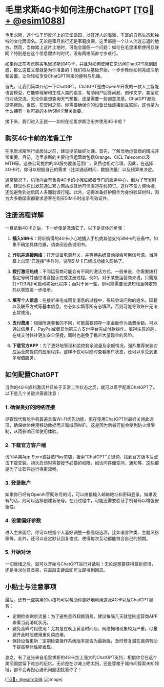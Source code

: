 # 毛里求斯4G卡如何注册ChatGPT [[TG💪+ @esim1088](https://t.me/s/esim1088)]

毛里求斯，这个位于印度洋上的天堂岛国，以其迷人的海滩、丰富的自然生态和独特的文化而闻名。无论是蜜月旅行还是家庭度假，这里都是一个让人流连忘返的地方。然而，当你踏上这片土地时，可能会面临一个问题：如何在毛里求斯使用互联网？特别是在这个信息爆炸的时代，没有网络简直寸步难行。

如果你正在考虑购买毛里求斯的4G卡，并且对如何使用它来访问ChatGPT感到困惑，那么这篇文章就是为你准备的！我们将从基础开始，一步步教你如何完成注册和设置，让你轻松享受ChatGPT带来的便利与乐趣。

首先，让我们简单介绍一下ChatGPT。ChatGPT是由OpenAI开发的一款人工智能语言模型，它能够理解和生成人类的语言，帮助用户回答问题、创作文字，甚至进行对话交流。无论你是想查询天气预报，还是需要一些创意灵感，ChatGPT都能提供帮助。当然，在使用之前，你需要确保你的设备已经连接到互联网，这也是为什么拥有一张可靠的本地SIM卡至关重要。

接下来，我们进入正题——如何在毛里求斯注册并使用4G卡呢？

## 购买4G卡前的准备工作

在毛里求斯旅行或居住之前，建议提前做好功课。首先，了解当地运营商的情况非常重要。目前，毛里求斯的主要电信运营商包括Orange、CIEL Telecom以及MTH等。这些公司提供的4G服务覆盖范围广，资费也相对合理。因此，在选择4G卡时，你可以根据自己的需求（比如通话时间、数据流量）以及预算来决定。

通常情况下，机场内会有售卖4G卡的小摊位或者专门的服务中心，但为了节省时间，建议你在出发前通过官方网站或其他可信渠道在线预订。这样不仅方便快捷，还能避免到达后因人多而耽误行程。此外，记得准备好护照作为身份验证材料，因为大多数国家都要求游客在购买SIM卡时出示有效证件。

## 注册流程详解

一旦拿到4G卡之后，下一步便是激活它了。以下是具体的步骤：

1. **插入SIM卡**：将新购得的4G卡小心地插入手机或其他支持SIM卡的设备中。如果不确定具体位置，请查阅设备说明书。
   
2. **开机并连接网络**：打开设备电源开关，并等待系统自动搜索可用信号源。当屏幕上出现“已连接”字样时，说明SIM卡已经成功接入网络了。

3. **拨打激活热线**：不同运营商可能会有不同的激活方式。一般来说，你需要拨打指定号码并通过语音提示完成注册过程。例如，对于某些运营商来说，只需拨打*123#即可启动初始化程序；而对于另一些，则可能需要发送短信至特定短码以获取进一步指示。

4. **填写个人信息**：在接听来电或回复消息的过程中，系统会询问你的姓名、国籍以及联系方式等基本信息。务必如实填写所有必填项，否则可能导致账户无法正常使用。

5. **支付费用**：根据所选套餐的不同，可能需要预存一定金额作为话费余额。可以通过信用卡、PayPal或者其他第三方支付平台完成付款操作。值得注意的是，在线支付往往更加安全便捷，同时也避免了携带大量现金的风险。

6. **下载官方APP**：为了更好地管理和监控剩余流量及余额情况，强烈推荐安装对应运营商提供的应用程序。这样不仅可以随时查看账户状态，还可以享受到更多增值服务。

## 如何配置ChatGPT

当你的4G卡顺利激活并且处于正常工作状态之后，就可以着手配置ChatGPT了。以下是几个关键点需要注意：

### 1. 确保良好的网络连接
尽管现代智能手机普遍具备Wi-Fi优先功能，但在使用ChatGPT时最好关闭此选项，确保始终使用移动数据而非局域网WiFi。这是因为后者可能会受到防火墙限制，从而影响正常使用体验。

### 2. 下载官方客户端
访问苹果App Store或谷歌Play商店，搜索“ChatGPT”关键词，找到官方版本后点击下载安装。初次启动时需要授予必要的权限，如访问存储空间、通知等，这些都是为了让软件运行得更流畅。

### 3. 登录账户
如果你已经有OpenAI官网账号的话，可以直接输入邮箱地址和密码登录。如果没有的话，则可以选择创建新账号。在此过程中，可能还需要验证手机号码以增强安全性。

### 4. 设置偏好参数
进入主界面后，你可以根据个人喜好调整一些高级选项，比如语言种类、主题风格等等。此外，还可以设定默认回复格式，使得每次互动都能符合自己的预期。

### 5. 开始对话
一切就绪之后，就可以开始与ChatGPT进行对话啦！无论是想要获得最新资讯，还是寻求创意灵感，只需敲击键盘即可立即得到回应。

## 小贴士与注意事项

最后，还有一些实用的小技巧可以帮助你更好地利用这张4G卡以及ChatGPT服务：

- 定期检查剩余流量：为了避免意外超额消费，建议每隔几天就登陆运营商APP查看当前消耗状况。
- 避免高峰时段使用：尤其是在晚上黄金时间段，网络拥堵现象较为严重，尽量避开此时段使用重负荷应用。
- 保持设备更新：定期检查操作系统版本是否为最新版，及时修复潜在漏洞有助于提高整体性能表现。

总之，有了这张来自毛里求斯的4G卡加上强大的ChatGPT支持，相信你会在这个美丽国度留下难忘的记忆。无论是在沙滩上晒太阳，还是穿梭于城市间探索未知领域，都不会再担心通讯问题困扰着你了！

[[TG💪+ @esim1088](https://t.me/s/esim1088) ![Image](https://i.postimg.cc/4NQfJmqS/Snipaste-2025-05-13-00-14-12.png)]